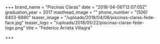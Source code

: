 +++
brand_name = "Piscinas Claras"
date = "2018-04-06T12:07:05Z"
graduation_year = 2017
masthead_image = ""
phone_number = "(506) 8403-8880"
teaser_image = "/uploads/2018/04/06/piscinas-claras-fede-face.jpg"
teaser_logo = "/uploads/2018/05/22/piscinas-claras-fede-logo.png"
title = "Federico Arrieta Villagra"

+++
